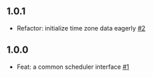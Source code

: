 ## 1.0.1
  - Refactor: initialize time zone data eagerly [#2](https://github.com/logstash-plugins/logstash-mixin-scheduler/pull/2)

## 1.0.0
  - Feat: a common scheduler interface [#1](https://github.com/logstash-plugins/logstash-mixin-scheduler/pull/1)
